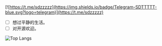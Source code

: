 

[![https://t.me/sdzzzzz](https://img.shields.io/badge/Telegram-SDTTTTT-blue.svg?logo=telegram)](https://t.me/sdzzzzz)

- [ ] 想过平静的生活。
- [ ] 对开源欢迎。

![Top Langs](https://github-readme-stats.vercel.app/api/top-langs/?username=sdttttt&layout=compact)
